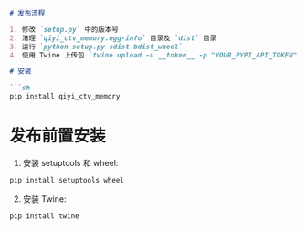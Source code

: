 ```markdown
# 发布流程

1. 修改 `setup.py` 中的版本号
2. 清理 `qiyi_ctv_memory.egg-info` 目录及 `dist` 目录
3. 运行 `python setup.py sdist bdist_wheel`
4. 使用 Twine 上传包 `twine upload -u __token__ -p "YOUR_PYPI_API_TOKEN" dist/*`

# 安装

```sh
pip install qiyi_ctv_memory
```

# 发布前置安装

1. 安装 setuptools 和 wheel:

```sh
pip install setuptools wheel
```

2. 安装 Twine:

```sh
pip install twine
```
```